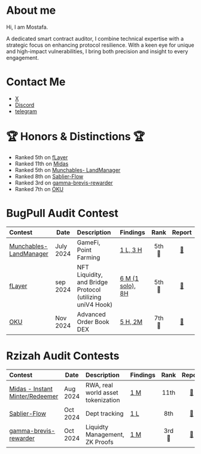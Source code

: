 # About me

Hi, I am Mostafa.

A dedicated smart contract auditor, I combine technical expertise with a strategic focus on enhancing protocol resilience. With a keen eye for unique and high-impact vulnerabilities, I bring both precision and insight to every engagement.


# Contact Me

- [X](https://twitter.com/rzizah_)
- [Discord](https://discordapp.com/users/685836679252148336)
- [telegram](https://t.me/mrzizah)


# 🏆 Honors & Distinctions 🏆


- Ranked 5th on [fLayer](https://audits.sherlock.xyz/contests/468/leaderboard)
- Ranked 11th on [Midas](https://audits.sherlock.xyz/contests/495/leaderboard)
- Ranked 5th on [Munchables- LandManager](https://code4rena.com/audits/2024-07-munchables)
- Ranked 8th on [Sablier-Flow](https://codehawks.cyfrin.io/c/2024-10-sablier)
- Ranked 3rd on [gamma-brevis-rewarder](https://audits.sherlock.xyz/contests/496)
- Ranked 7th on [OKU](https://audits.sherlock.xyz/contests/641)

# BugPull Audit Contest

| Contest                                                                    | Date      | Description                                               | Findings                                                                                   |  Rank  |                         Report                         |
| :------------------------------------------------------------------------- | --------- | :-------------------------------------------------------- | :----------------------------------------------------------------------------------------- | :----: | :----------------------------------------------------: |
| [Munchables- LandManager](https://code4rena.com/audits/2024-07-munchables) | July 2024 | GameFi, Point Farming                                     | [1 L, 3 H](Contests/2024-07-munchables.md)     | 5th 🏅 | [📄](https://code4rena.com/reports/2024-07-munchables) |
| [fLayer](https://audits.sherlock.xyz/contests/468?filter=results)          | sep 2024  | NFT Liquidity, and Bridge Protocol (utilizing uniV4 Hook) | [6 M (1 solo), 8H](Contests/2024-08-flayer.md) | 5th 🏅 | [📄](https://audits.sherlock.xyz/contests/468/report)  |
| [OKU](https://audits.sherlock.xyz/contests/641) | Nov 2024 | Advanced Order Book DEX | [5 H, 2M](https://github.com/bugpull/audits/blob/main/Contests/2024-12-OKU.md) | 7th 🏅 | [📄](https://audits.sherlock.xyz/contests/641/report) |

# Rzizah Audit Contests

| Contest                                                                     | Date     | Description                        | Findings                                                                                    |  Rank  |                                   Report                                    |
| :-------------------------------------------------------------------------- | -------- | :--------------------------------- | :------------------------------------------------------------------------------------------ | :----: | :-------------------------------------------------------------------------: |
| [Midas - Instant Minter/Redeemer](https://audits.sherlock.xyz/contests/495) | Aug 2024 | RWA, real world asset tokenization | [1 M](Contests/2024-08-midas-minter-redeemer.md) |  11th  |            [📄](https://audits.sherlock.xyz/contests/495/report)            |
| [Sablier-Flow](https://codehawks.cyfrin.io/c/2024-10-sablier)               | Oct 2024 | Dept tracking                      | [1 L](Contests/2024-10-sablier.md)               |  8th   | [📄](https://codehawks.cyfrin.io/c/2024-10-sablier/results?t=report&page=1) |
| [gamma-brevis-rewarder](https://audits.sherlock.xyz/contests/496)           | Oct 2024 | Liquidty Management, ZK Proofs     | [1 M](Contests/2024-10-gamma-brevis-rewarder.md) | 3rd 🥉 |            [📄](https://audits.sherlock.xyz/contests/466/report)            |
